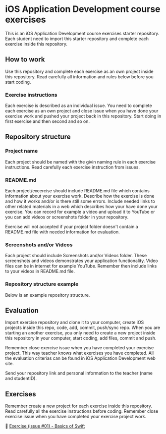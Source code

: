 # iOS Application Development course exercises
This is an iOS Application Development course exercises starter repository.
Each student need to import this starter repository and complete each exercise
inside this repository.

## How to work
Use this repository and complete each exercise as an own project inside this 
repository. Read carefully all information and rules below before you start 
coding.

### Exercise instructions
Each exercise is described as an individual issue. You need to complete each 
exercise as an own project and close issue when you have done your exercise 
work and pushed your project back in this repository. Start doing in first 
exercise and then second and so on.

## Repository structure

### Project name
Each project should be named with the givin naming rule in each exercise 
instructions. Read carefully each exercise instruction from issues.

### README.md
Each project/excercise should include README.md file which contains information 
about your exercise work. Describe how the exercise is done and how it works 
and/or is there still some errors. Include needed links to other related 
materials in a web which describes how your have done your exercise. 
You can record for example a video and upload it to YouTube or you can add 
videos or screenshots folder in your repository.

Exercise will not accepted if your project folder doesn't contain a README.md 
file with needed information for evaluation.

### Screenshots and/or Videos
Each project should include Screenshots and/or Videos folder. These screenshots
and videos demonstrates your application functionality. Video files can be in 
internet for example YouTube. Remember then include links to your videos in 
README.md file.

### Repository structure example
Below is an example repository structure.

## Evaluation 
Import exercise repository and clone it to your computer, create iOS 
projects inside this repo, code, add, commit, push/sync repo. When you are 
starting an another exercise, you only need to create a new project inside this 
repository in your computer, start coding, add files, commit and push. 

Remember close exercise issue when you have completed your exercise project. 
This way teacher knows what exercises you have completed. All the evaluation 
criterias can be found in iOS Application Development web site.

Send your repository link and personal information to the teacher (name and studentID).

## Exercises 
Remember create a new project for each exercise inside this repository. Read 
carefully all the exercise instructions before coding. Remember close exercise 
issue when you have completed your exercise project work.

:small_orange_diamond: [Exercise (issue #01) - Basics of Swift](https://gitlab.labranet.jamk.fi/TTOW0420/iOS-Application-Development-Exercises/issues/1) <br/>

